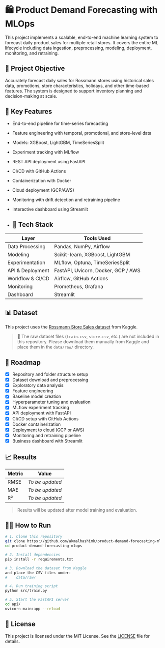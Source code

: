 # 🛍️ Product Demand Forecasting with MLOps

This project implements a scalable, end-to-end machine learning system to forecast daily product sales for multiple retail stores. It covers the entire ML lifecycle including data ingestion, preprocessing, modeling, deployment, monitoring, and retraining.

## 🎯 Project Objective

Accurately forecast daily sales for Rossmann stores using historical sales data, promotions, store characteristics, holidays, and other time-based features. The system is designed to support inventory planning and decision-making at scale.

## 🧠 Key Features

- End-to-end pipeline for time-series forecasting
- Feature engineering with temporal, promotional, and store-level data
- Models: XGBoost, LightGBM, TimeSeriesSplit
- Experiment tracking with MLflow
- REST API deployment using FastAPI
- CI/CD with GitHub Actions
- Containerization with Docker
- Cloud deployment (GCP/AWS)
- Monitoring with drift detection and retraining pipeline
- Interactive dashboard using Streamlit

- ## 🔧 Tech Stack

| Layer              | Tools Used                                |
|-------------------|--------------------------------------------|
| Data Processing    | Pandas, NumPy, Airflow                     |
| Modeling           | Scikit-learn, XGBoost, LightGBM            |
| Experimentation    | MLflow, Optuna, TimeSeriesSplit            |
| API & Deployment   | FastAPI, Uvicorn, Docker, GCP / AWS        |
| Workflow & CI/CD   | Airflow, GitHub Actions                    |
| Monitoring         | Prometheus, Grafana                        |
| Dashboard          | Streamlit                                  |

## 📊 Dataset

This project uses the [Rossmann Store Sales dataset](https://www.kaggle.com/competitions/rossmann-store-sales/data) from Kaggle.

> 📁 The raw dataset files (`train.csv`, `store.csv`, etc.) are not included in this repository. Please download them manually from Kaggle and place them in the `data/raw/` directory.

## 🚀 Roadmap

- [x] Repository and folder structure setup
- [x] Dataset download and preprocessing
- [x] Exploratory data analysis
- [x] Feature engineering
- [x] Baseline model creation
- [x] Hyperparameter tuning and evaluation
- [x] MLflow experiment tracking
- [x] API deployment with FastAPI
- [x] CI/CD setup with GitHub Actions
- [x] Docker containerization
- [x] Deployment to cloud (GCP or AWS)
- [x] Monitoring and retraining pipeline
- [x] Business dashboard with Streamlit

## 📈 Results

| Metric | Value     |
|--------|-----------|
| RMSE   | *To be updated* |
| MAE    | *To be updated* |
| R²     | *To be updated* |

> Results will be updated after model training and evaluation.

## 🧑‍💻 How to Run

```bash
# 1. Clone this repository
git clone https://github.com/akmalhashimk/product-demand-forecasting-mlops.git
cd product-demand-forecasting-mlops

# 2. Install dependencies
pip install -r requirements.txt

# 3. Download the dataset from Kaggle
and place the CSV files under:
#    data/raw/

# 4. Run training script
python src/train.py

# 5. Start the FastAPI server
cd api/
uvicorn main:app --reload
```
## 📜 License

This project is licensed under the MIT License. See the [LICENSE](LICENSE) file for details.
